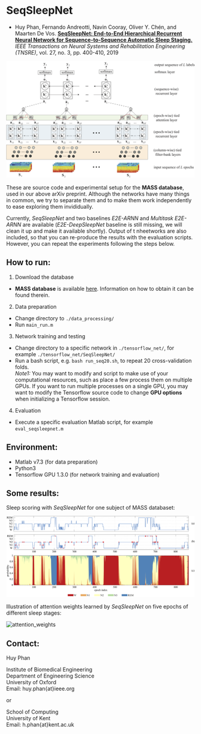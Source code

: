 # SeqSleepNet
- Huy Phan, Fernando Andreotti, Navin Cooray, Oliver Y. Chén, and Maarten De Vos. [__SeqSleepNet: End-to-End Hierarchical Recurrent Neural Network for Sequence-to-Sequence Automatic Sleep Staging.__](https://arxiv.org/pdf/1809.10932) _IEEE Transactions on Neural Systems and Rehabilitation Engineering (TNSRE)_, vol. 27, no. 3, pp. 400-410, 2019

![SeqSleepNet](figure/seqsleepnet.png)

These are source code and experimental setup for the __MASS database__, used in our above arXiv preprint. Although the networks have many things in common, we try to separate them and to make them work independently to ease exploring them invididually.

Currently, _SeqSleepNet_ and two baselines _E2E-ARNN_ and _Multitask E2E-ARNN_ are available (_E2E-DeepSleepNet_ baseline is still missing, we will clean it up and make it available shortly). Output of t nheetworks are also included, so that you can re-produce the results with the evaluation scripts. However, you can repeat the experiments following the steps below. 

How to run:
-------------
1. Download the database
- __MASS database__ is available [here](https://massdb.herokuapp.com/en/). Information on how to obtain it can be found therein.
2. Data preparation
- Change directory to `./data_processing/`
- Run `main_run.m`
3. Network training and testing
- Change directory to a specific network in `./tensorflow_net/`, for example `./tensorflow_net/SeqSleepNet/`
- Run a bash script, e.g. `bash run_seq20.sh`, to repeat 20 cross-validation folds.  
_Note1:_ You may want to modify and script to make use of your computational resources, such as place a few process them on multiple GPUs. If you want to run multiple processes on a single GPU, you may want to modify the Tensorflow source code to change __GPU options__ when initializing a Tensorflow session. 
4. Evaluation
- Execute a specific evaluation Matlab script, for example `eval_seqsleepnet.m`

Environment:
-------------
- Matlab v7.3 (for data preparation)
- Python3
- Tensorflow GPU 1.3.0 (for network training and evaluation)

Some results:
-------------
Sleep scoring with _SeqSleepNet_ for one subject of MASS databaset:

![scoring](figure/scoring.png)

Illustration of attention weights learned by _SeqSleepNet_ on five epochs of different sleep stages:

![attention_weights](figure/attention.png)

Contact:
-------------
Huy Phan 

Institute of Biomedical Engineering  
Department of Engineering Science  
University of Oxford  
Email: huy.phan{at}ieee.org
  
or  
  
School of Computing  
University of Kent  
Email: h.phan{at}kent.ac.uk  

